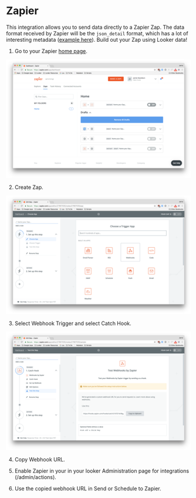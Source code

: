 # Zapier

This integration allows you to send data directly to a Zapier Zap. The data format received by Zapier will be the `json_detail` format, which has a lot of interesting metadata ([example here](https://github.com/looker/integrations/docs/json_detail_example.json)). Build out your Zap using Looker data!

1. Go to your Zapier [home page](https://zapier.com/app/explore).

![](zapier&#32;home.png)

2. Create Zap.

![](zapier&#32;webhook.png)

3. Select Webhook Trigger and select Catch Hook.

![](zapier&#32;webhook&#32;url.png)

4. Copy Webhook URL.

5. Enable Zapier  in your in your looker Administration page for integrations (/admin/actions).

6. Use the copied webhook URL in Send or Schedule to Zapier.
